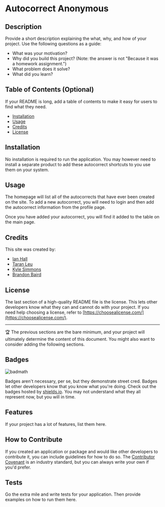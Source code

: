 # Autocorrect Anonymous

## Description

Provide a short description explaining the what, why, and how of your project. Use the following questions as a guide:

- What was your motivation?
- Why did you build this project? (Note: the answer is not "Because it was a homework assignment.")
- What problem does it solve?
- What did you learn?

## Table of Contents (Optional)

If your README is long, add a table of contents to make it easy for users to find what they need.

- [Installation](#installation)
- [Usage](#usage)
- [Credits](#credits)
- [License](#license)

## Installation

No installation is required to run the application. You may however need to install a separate product to add these autocorrect shortcuts to you use them on your system. 

## Usage

The homepage will list all of the autocorrects that have ever been created on the site. To add a new autocorrect, you will need to login and then add the autocorrect information from the profile page. 

Once you have added your autocorrect, you will find it added to the table on the main page. 

## Credits

This site was created by:

- [Ian Hall](https://github.com/Ian-Halll)
- [Taran Leu](https://github.com/J3rkStore)
- [Kyle Simmons](https://github.com/lord-xld3)
- [Brandon Baird](https://github.com/bbairdgen)

## License

The last section of a high-quality README file is the license. This lets other developers know what they can and cannot do with your project. If you need help choosing a license, refer to [https://choosealicense.com/](https://choosealicense.com/).

---

🏆 The previous sections are the bare minimum, and your project will ultimately determine the content of this document. You might also want to consider adding the following sections.

## Badges

![badmath](https://img.shields.io/github/languages/top/lernantino/badmath)

Badges aren't necessary, per se, but they demonstrate street cred. Badges let other developers know that you know what you're doing. Check out the badges hosted by [shields.io](https://shields.io/). You may not understand what they all represent now, but you will in time.

## Features

If your project has a lot of features, list them here.

## How to Contribute

If you created an application or package and would like other developers to contribute it, you can include guidelines for how to do so. The [Contributor Covenant](https://www.contributor-covenant.org/) is an industry standard, but you can always write your own if you'd prefer.

## Tests

Go the extra mile and write tests for your application. Then provide examples on how to run them here.
